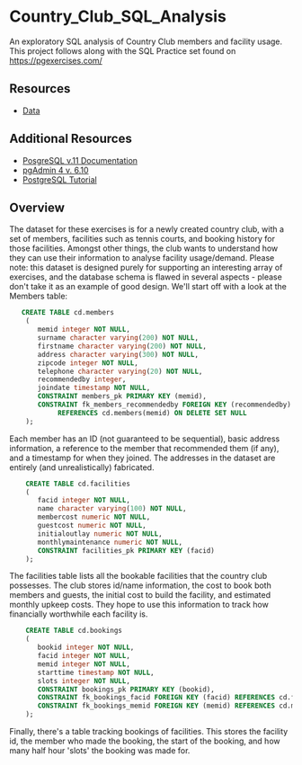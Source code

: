 # Country_Club_SQL_Analysis
An exploratory SQL analysis of Country Club members and facility usage. This project follows along with the SQL Practice set found on https://pgexercises.com/ 

## Resources
- [Data](Resources/clubdata.sql)

## Additional Resources
- [PosgreSQL v.11 Documentation](https://www.postgresql.org/docs/11/index.html)
- [pgAdmin 4 v. 6.10](https://www.pgadmin.org/docs/pgadmin4/6.10/index.html)
- [PostgreSQL Tutorial](https://www.postgresqltutorial.com/)

## Overview

The dataset for these exercises is for a newly created country club, with a set of members, 
facilities such as tennis courts, and booking history for those facilities. 
Amongst other things, the club wants to understand how they can use their information to analyse facility usage/demand. 
Please note: this dataset is designed purely for supporting an interesting array of exercises, and the database schema is flawed in several aspects - please don't take it as an example of good design. 
We'll start off with a look at the Members table:

```SQL
   CREATE TABLE cd.members
    (
       memid integer NOT NULL, 
       surname character varying(200) NOT NULL, 
       firstname character varying(200) NOT NULL, 
       address character varying(300) NOT NULL, 
       zipcode integer NOT NULL, 
       telephone character varying(20) NOT NULL, 
       recommendedby integer,
       joindate timestamp NOT NULL,
       CONSTRAINT members_pk PRIMARY KEY (memid),
       CONSTRAINT fk_members_recommendedby FOREIGN KEY (recommendedby)
            REFERENCES cd.members(memid) ON DELETE SET NULL
    );
```
Each member has an ID (not guaranteed to be sequential), basic address information, a reference to the member that recommended them (if any), and a timestamp for when they joined. The addresses in the dataset are entirely (and unrealistically) fabricated.

```SQL
    CREATE TABLE cd.facilities
    (
       facid integer NOT NULL, 
       name character varying(100) NOT NULL, 
       membercost numeric NOT NULL, 
       guestcost numeric NOT NULL, 
       initialoutlay numeric NOT NULL, 
       monthlymaintenance numeric NOT NULL, 
       CONSTRAINT facilities_pk PRIMARY KEY (facid)
    );
```
The facilities table lists all the bookable facilities that the country club possesses. The club stores id/name information, the cost to book both members and guests, the initial cost to build the facility, and estimated monthly upkeep costs. They hope to use this information to track how financially worthwhile each facility is.

```SQL
    CREATE TABLE cd.bookings
    (
       bookid integer NOT NULL, 
       facid integer NOT NULL, 
       memid integer NOT NULL, 
       starttime timestamp NOT NULL,
       slots integer NOT NULL,
       CONSTRAINT bookings_pk PRIMARY KEY (bookid),
       CONSTRAINT fk_bookings_facid FOREIGN KEY (facid) REFERENCES cd.facilities(facid),
       CONSTRAINT fk_bookings_memid FOREIGN KEY (memid) REFERENCES cd.members(memid)
    );
```
Finally, there's a table tracking bookings of facilities. This stores the facility id, the member who made the booking, the start of the booking, and how many half hour 'slots' the booking was made for.
